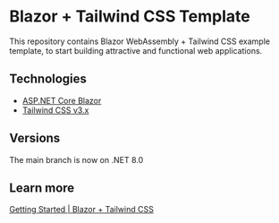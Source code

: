 # Blazor + Tailwind CSS Template
This repository contains Blazor WebAssembly + Tailwind CSS example template, to start building attractive and functional web applications.

## Technologies
* [ASP.NET Core Blazor](https://learn.microsoft.com/en-us/aspnet/core/blazor/?view=aspnetcore-8.0)
* [Tailwind CSS v3.x](https://github.com/tailwindlabs/tailwindcss/releases)

## Versions
The main branch is now on .NET 8.0

## Learn more
[Getting Started | Blazor + Tailwind CSS](https://arbems.com/getting-started-blazor-tailwind-css/)
